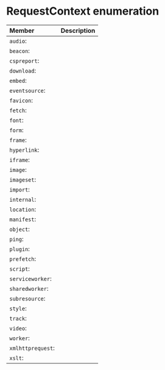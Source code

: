 # RequestContext enumeration


| Member	   | Description|
|:-------------|:-------|
|`audio`:       |  |
|`beacon`:       |  |
|`cspreport`:       |  |
|`download`:       |  |
|`embed`:       |  |
|`eventsource`:       |  |
|`favicon`:       |  |
|`fetch`:       |  |
|`font`:       |  |
|`form`:       |  |
|`frame`:       |  |
|`hyperlink`:       |  |
|`iframe`:       |  |
|`image`:       |  |
|`imageset`:       |  |
|`import`:       |  |
|`internal`:       |  |
|`location`:       |  |
|`manifest`:       |  |
|`object`:       |  |
|`ping`:       |  |
|`plugin`:       |  |
|`prefetch`:       |  |
|`script`:       |  |
|`serviceworker`:       |  |
|`sharedworker`:       |  |
|`subresource`:       |  |
|`style`:       |  |
|`track`:       |  |
|`video`:       |  |
|`worker`:       |  |
|`xmlhttprequest`:       |  |
|`xslt`:       |  |
